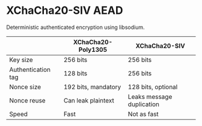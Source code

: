 # XChaCha20-SIV AEAD

Deterministic authenticated encryption using libsodium.

|                    | XChaCha20-Poly1305  | XChaCha20-SIV             |
| ------------------ | ------------------- | ------------------------- |
| Key size           | 256 bits            | 256 bits                  |
| Authentication tag | 128 bits            | 256 bits                  |
| Nonce size         | 192 bits, mandatory | 128 bits, optional        |
| Nonce reuse        | Can leak plaintext  | Leaks message duplication |
| Speed              | Fast                | Not as fast               |
